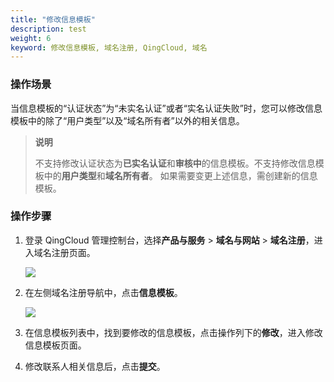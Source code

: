 ```yaml
---
title: "修改信息模板"
description: test
weight: 6
keyword: 修改信息模板, 域名注册, QingCloud, 域名
---
```




### 操作场景

当信息模板的“认证状态”为“未实名认证”或者“实名认证失败”时，您可以修改信息模板中的除了“用户类型”以及“域名所有者”以外的相关信息。

> **说明**
> 
> 不支持修改认证状态为**已实名认证**和**审核中**的信息模板。不支持修改信息模板中的**用户类型**和**域名所有者**。 如果需要变更上述信息，需创建新的信息模板。

### 操作步骤

1. 登录 QingCloud 管理控制台，选择**产品与服务** > **域名与网站** > **域名注册**，进入域名注册页面。

   ![](../../_images/dn_service.png)

2. 在左侧域名注册导航中，点击**信息模板**。

   ![](../../_images/dn_authen_template.png)

3. 在信息模板列表中，找到要修改的信息模板，点击操作列下的**修改**，进入修改信息模板页面。

4. 修改联系人相关信息后，点击**提交**。


